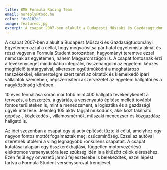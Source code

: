 ```yaml
---
title: BME Formula Racing Team
email: noreply@todo.hu
color: "#c8102e"
image: featured.jpg
excerpt: A csapat 2007-ben alakult a Budapesti Műszaki és Gazdaságtudományi Egyetemen azzal a céllal, hogy megvalósítsa pár fiatal egyetemista álmát és részt vegyen a Formula Student sorozatban, hagyományt teremtve ezzel nemcsak az egyetemen, hanem Magyarországon is. A csapat fontosnak érzi a tevékenységét mindinkább integrálni, összehangolni az egyetemi képzés megfelelő tantárgyaival, sikeresen együttműködni a meghatározó tanszékekkel, elismertségre szert tenni az oktatók és kiemelkedő ipari vállalatok szemében, népszerűsíteni a szervezetet az egyetem hallgatói és a nagyközönség körében.
---
```


A csapat 2007-ben alakult a Budapesti Műszaki és Gazdaságtudományi Egyetemen azzal a céllal, hogy megvalósítsa pár fiatal egyetemista álmát és részt vegyen a Formula Student sorozatban, hagyományt teremtve ezzel nemcsak az egyetemen, hanem Magyarországon is. A csapat fontosnak érzi a tevékenységét mindinkább integrálni, összehangolni az egyetemi képzés megfelelő tantárgyaival, sikeresen együttműködni a meghatározó tanszékekkel, elismertségre szert tenni az oktatók és kiemelkedő ipari vállalatok szemében, népszerűsíteni a szervezetet az egyetem hallgatói és a nagyközönség körében.

10 éves fennállása során már több mint 400 hallgató tevékenykedett a tervezés, a beszerzés, a gyártás, a versenyautó építése mellett további fontos területeken is, mint a menedzsment, a logisztika és a gazdasági ügyek intézése. Jelenleg 105 aktív taggal működünk, akik közt található gépész-, közlekedés-, villamosmérnök, műszaki menedzser és közgazdász hallgató is.

Az idei szezonban a csapat egy új autó építését tűzte ki célul, amelyhez egy nagyon fontos mottót fogalmaztak meg: csúcsminőség. Ezzel az autóval szeretnék utolérni a világ legnagyobb konkurens csapatait. A csapat kutatásai alapján egy összkerékhajtású, független motorvezérlésű elektromos versenyautóra lesz szükség idén is a kitűzött célok eléréséhez. Ezen felül egy önvezető jármű fejlesztésébe is belekezdtek, ezzel lépést tartva a Formula Student versenysorozat trendjével.
